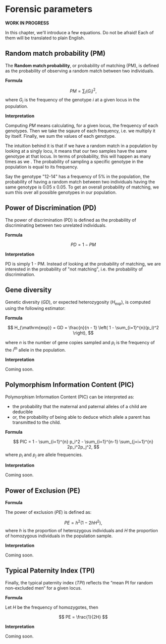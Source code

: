 # Forensic parameters

__WORK IN PROGRESS__

In this chapter, we'll introduce a few equations. Do not be afraid! Each of them will
be translated to plain English.

## Random match probability (PM)

The __Random match probability__, or probability of matching (PM), is defined as
the probability of observing a random match between two individuals.

__Formula__

$$
PM = \sum_i (G_i)^2,
$$
where $G_i$ is the frequency of the genotype $i$ at a given locus in the population.

__Interpretation__

Computing $PM$ means calculating, for a given locus, the frequency of each 
genotypes. Then we take the sqaure of each frequency, i.e. we multiply it by itself.
Finally, we sum the values of each genotype.

The intuition behind it is that if we have a random match in a population by looking
at a singly locu, it means that our two samples have the same genotype at that locus.
In terms of probability, this will happen as many times as we .
The probability of sampling a specific genotype in the population is equal to its frequency.

Say the genotype "12-14" has a frequency of 5% in the population, the probability of
having a random match between two individuals having the same genotype is 0.05 x 0.05.
To get an overall probability of matching, we sum this over all possible genotypes
in our population.

## Power of Discrimination (PD)

The power of discrimination (PD) is defined as the probability of
discriminating between two unrelated individuals.

__Formula__

$$
PD = 1 - PM
$$

__Interpretation__

PD is simply 1 - PM. Instead of looking at the probability of matching, we are
interested in the probability of "not matching", i.e. the probability of discrimination.

## Gene diversity

Genetic diversity ($GD$), or expected heterozygosity ($H_{\mathrm{exp}}$), is 
computed using the following estimator:

__Formula__

$$
  H_{\mathrm{exp}} = GD = \frac{n}{n - 1} \left( 1 - \sum_{i=1}^{n}(p_i)^2 \right),
$$

where $n$ is the number of gene copies sampled and $p_i$ is the
frequency of the $i^{th}$ allele in the population.

__Interpretation__

Coming soon.

## Polymorphism Information Content (PIC)

Polymorphism Information Content (PIC) can be interpreted as:
* the probability that the maternal and paternal alleles of a child are
deducible
* or, the probability of being able to deduce which allele a
parent has transmitted to the child.

__Formula__

$$
PIC = 1 - \sum_{i=1}^{n} p_i^2 - \sum_{i=1}^{n-1} \sum_{j=i+1}^{n} 2p_i^2p_j^2,
$$
where $p_i$ and $p_j$ are allele frequencies.

__Interpretation__

Coming soon.

## Power of Exclusion (PE)

__Formula__

The power of exclusion ($PE$) is defined as:

$$
PE = h^2\left(1 - 2hH^2\right),
$$
where $h$ is the proportion of heterozygous individuals and $H$ the
proportion of homozygous individuals in the population sample.

__Interpretation__

Coming soon.

## Typical Paternity Index (TPI)

Finally, the typical paternity index ($TPI$) reflects the “mean PI for
random non-excluded men“ for a given locus. 

__Formula__

Let $H$ be the frequency of homozygotes, then

$$
PE = \frac{1}{2H}
$$

__Interpretation__

Coming soon.
